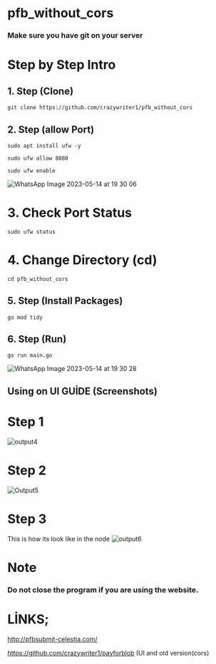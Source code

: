 # pfb_without_cors
### Make sure you have git on your server

# Step by Step Intro

## 1. Step (Clone)

`git clone https://github.com/crazywriter1/pfb_without_cors `

## 2. Step (allow Port)

`sudo apt install ufw -y`

`sudo ufw allow 8080`

`sudo ufw enable`

![WhatsApp Image 2023-05-14 at 19 30 06](https://github.com/crazywriter1/pfb_without_cors/assets/53251494/2b22c487-f597-4245-a70f-822ade9283b9)

# 3. Check Port Status

`sudo ufw status`

# 4. Change Directory (cd)

`cd pfb_without_cors`

## 5. Step (Install Packages)

`go mod tidy`

## 6. Step (Run)

`go run main.go`

![WhatsApp Image 2023-05-14 at 19 30 28](https://github.com/crazywriter1/pfb_without_cors/assets/53251494/226d2d0f-fb0f-49b0-b47f-3b387cfdb65c)


## Using on UI GUİDE (Screenshots)

# Step 1
![output4](https://github.com/crazywriter1/pfb_without_cors/assets/53251494/5607cb4e-1d6c-40e5-a662-6ec4f432ca5f)

# Step 2
![Output5](https://github.com/crazywriter1/pfb_without_cors/assets/53251494/37b56424-5910-4263-a85b-8e3731598494)

# Step 3
This is how its look like in the node
![output6](https://github.com/crazywriter1/pfb_without_cors/assets/53251494/260b087a-dc10-4f95-a853-8bc52a7f6d91)


# Note
### Do not close the program if you are using the website.

# LİNKS;
http://pfbsubmit-celestia.com/

https://github.com/crazywriter1/payforblob (UI and old version(cors)
